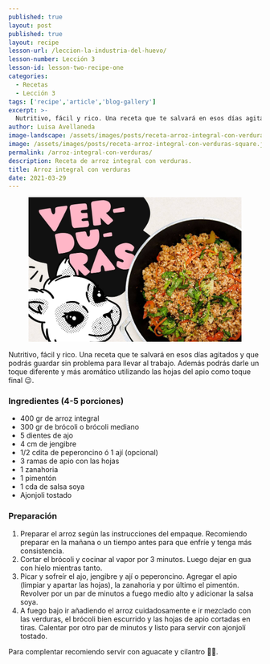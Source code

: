 ```yaml
---
published: true
layout: post
published: true
layout: recipe
lesson-url: /leccion-la-industria-del-huevo/
lesson-number: Lección 3
lesson-id: lesson-two-recipe-one
categories:
  - Recetas
  - Lección 3
tags: ['recipe','article','blog-gallery']
excerpt: >-
  Nutritivo, fácil y rico. Una receta que te salvará en esos días agitados y que podrás guardar sin problema para llevar al trabajo. Además podrás darle un toque diferente y más aromático utilizando las hojas del apio como toque final.
author: Luisa Avellaneda
image-landscape: /assets/images/posts/receta-arroz-integral-con-verduras-landscape.jpg
image: /assets/images/posts/receta-arroz-integral-con-verduras-square.jpg
permalink: /arroz-integral-con-verduras/
description: Receta de arroz integral con verduras.
title: Arroz integral con verduras
date: 2021-03-29
---
```

<figure>
  <img src="../assets/images/posts/receta-arroz-integral-con-verduras-landscape.jpg">
</figure>

<p>Nutritivo, fácil y rico. Una receta que te salvará en esos días agitados y que podrás guardar sin problema para llevar al trabajo. Además podrás darle un toque diferente y más aromático utilizando las hojas del apio como toque final 😉.</p>

<h3>Ingredientes (4-5 porciones)</h3>

<ul>
  <li>400 gr de arroz integral</li>
  <li>300 gr de brócoli o brócoli mediano</li>
  <li>5 dientes de ajo</li>
  <li>4 cm de jengibre</li>
  <li>1/2 cdita de peperoncino ó 1 ají (opcional)</li>
  <li>3 ramas de apio con las hojas</li>
  <li>1 zanahoria</li>
  <li>1 pimentón</li>
  <li>1 cda de salsa soya</li>
  <li>Ajonjoli tostado</li>
</ul>

<h3>Preparación</h3>

<ol>
  <li>Preparar el arroz según las instrucciones del empaque. Recomiendo preparar en la mañana o un tiempo antes para que enfríe y tenga más consistencia.</li>
  <li>Cortar el brócoli y cocinar al vapor por 3 minutos. Luego dejar en gua con hielo mientras tanto.</li>
  <li>Picar y sofreír el ajo, jengibre y ají o peperoncino. Agregar el apio (limpiar y apartar las hojas), la zanahoria y por último el pimentón. Revolver por un par de minutos a fuego medio alto y adicionar la salsa soya. </li>
  <li>A fuego bajo ir añadiendo el arroz cuidadosamente e ir mezclado con las verduras, el brócoli bien escurrido y las hojas de apio cortadas en tiras. Calentar por otro par de minutos y listo para servir con ajonjolí tostado.</li>
</ol>

<p class="post-content-p post-content-space">Para complentar recomiendo servir con aguacate y cilantro 💚😋.</p>
